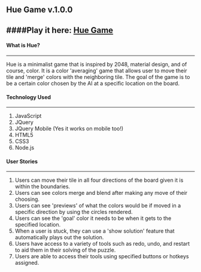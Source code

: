 ## Hue Game v.1.0.0

####Play it here:
[Hue Game](https://hue-the-game.herokuapp.com/)
----

#### What is Hue?
----
Hue is a minimalist game that is inspired by 2048, material design, and of course, color. It is a color 'averaging' game that allows user to move their tile and 'merge' colors with the neighboring tile. The goal of the game is to be a certain color chosen by the AI at a specific location on the board.

#### Technology Used
----
1. JavaScript
2. JQuery
3. JQuery Mobile (Yes it works on mobile too!)
4. HTML5
5. CSS3
6. Node.js

#### User Stories
----
1. Users can move their tile in all four directions of the board given it is within the boundaries.
2. Users can see colors merge and blend after making any move of their choosing.
3. Users can see 'previews' of what the colors would be if moved in a specific direction by using the circles rendered.
4. Users can see the 'goal' color it needs to be when it gets to the specified location.
5. When a user is stuck, they can use a 'show solution' feature that  automatically plays out the solution.
6. Users have access to a variety of tools such as redo, undo, and restart to aid them in their solving of the puzzle.
7. Users are able to access their tools using specified buttons or hotkeys assigned.
